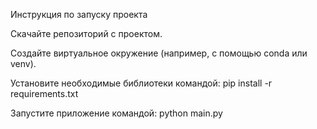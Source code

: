 Инструкция по запуску проекта

Скачайте репозиторий с проектом.

Создайте виртуальное окружение (например, с помощью conda или venv).

Установите необходимые библиотеки командой: pip install -r requirements.txt

Запустите приложение командой: python main.py
